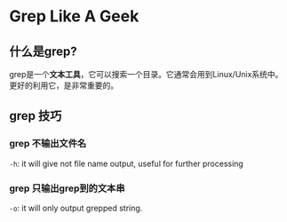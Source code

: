 # Grep Like A Geek

## 什么是grep?

grep是一个**文本工具**，它可以搜索一个目录。它通常会用到Linux/Unix系统中。更好的利用它，是非常重要的。

## grep 技巧

### grep 不输出文件名

`-h`: it will give not file name output, useful for further processing

### grep 只输出grep到的文本串

`-o`: it will only output grepped string.